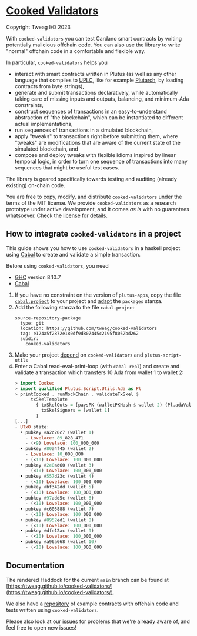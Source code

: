 # [Cooked Validators](https://github.com/tweag/cooked-validators/)

Copyright Tweag I/O 2023

With `cooked-validators` you can test Cardano smart contracts by writing
potentially malicious offchain code. You can also use the library to write
"normal" offchain code in a comfortable and flexible way.

In particular, `cooked-validators` helps you
- interact with smart contracts written in Plutus (as well as any other language
  that compiles to [UPLC](https://plutonomicon.github.io/plutonomicon/uplc),
  like for example [Plutarch](https://github.com/Plutonomicon/plutarch-plutus),
  by loading contracts from byte strings),
- generate and submit transactions declaratively, while automatically taking
  care of missing inputs and outputs, balancing, and minimum-Ada constraints,
- construct sequences of transactions in an easy-to-understand abstraction of
  "the blockchain", which can be instantiated to different actual
  implementations,
- run sequences of transactions in a simulated blockchain,
- apply "tweaks" to transactions right before submitting them, where "tweaks"
  are modifications that are aware of the current state of the simulated
  blockchain, and
- compose and deploy tweaks with flexible idioms inspired by linear temporal
  logic, in order to turn one sequence of transactions into many sequences that
  might be useful test cases.

The library is geared specifically towards testing and auditing (already existing) on-chain code.

You are free to copy, modify, and distribute `cooked-validators` under the terms
of the MIT license. We provide `cooked-validators` as a research prototype under
active development, and it comes _as is_ with no guarantees whatsoever. Check
the [license](LICENSE) for details.

## How to integrate `cooked-validators` in a project

This guide shows you how to use `cooked-validators` in a haskell project
using [Cabal](https://cabal.readthedocs.io/en/stable/)
to create and validate a simple transaction.

Before using `cooked-validators`, you need
- [GHC](https://www.haskell.org/ghc/download_ghc_8_10_7.html) version 8.10.7
- [Cabal](https://www.haskell.org/cabal)

1. If you have no constraint on the version of `plutus-apps`, copy the file
   [`cabal.project`](./cabal.project) to your project and
   [adapt](https://cabal.readthedocs.io/en/stable/cabal-project.html#specifying-the-local-packages)
   the `packages` stanza.
2. Add the following stanza to the file `cabal.project`
   ```cabal.project
   source-repository-package
     type: git
     location: https://github.com/tweag/cooked-validators
     tag: e124a5f2872e180df9d807445c2195f8052bd262
     subdir:
       cooked-validators
   ```
3. Make your project
   [depend](https://cabal.readthedocs.io/en/stable/getting-started.html#adding-dependencies)
   on `cooked-validators` and `plutus-script-utils`
3. Enter a Cabal read-eval-print-loop (with `cabal repl`)
   and create and validate a transaction which transfers 10 Ada
   from wallet 1 to wallet 2:
   ```haskell
   > import Cooked
   > import qualified Plutus.Script.Utils.Ada as Pl
   > printCooked . runMockChain . validateTxSkel $
         txSkelTemplate
           { txSkelOuts = [paysPK (walletPKHash $ wallet 2) (Pl.adaValueOf 10)],
             txSkelSigners = [wallet 1]
           }
   [...]
   - UTxO state:
     • pubkey #a2c20c7 (wallet 1)
       - Lovelace: 89_828_471
       - (×9) Lovelace: 100_000_000
     • pubkey #80a4f45 (wallet 2)
       - Lovelace: 10_000_000
       - (×10) Lovelace: 100_000_000
     • pubkey #2e0ad60 (wallet 3)
       - (×10) Lovelace: 100_000_000
     • pubkey #557d23c (wallet 4)
       - (×10) Lovelace: 100_000_000
     • pubkey #bf342dd (wallet 5)
       - (×10) Lovelace: 100_000_000
     • pubkey #97add5c (wallet 6)
       - (×10) Lovelace: 100_000_000
     • pubkey #c605888 (wallet 7)
       - (×10) Lovelace: 100_000_000
     • pubkey #8952ed1 (wallet 8)
       - (×10) Lovelace: 100_000_000
     • pubkey #dfe12ac (wallet 9)
       - (×10) Lovelace: 100_000_000
     • pubkey #a96a668 (wallet 10)
       - (×10) Lovelace: 100_000_000
   ```

## Documentation

The rendered Haddock for the current `main` branch can be found at
[https://tweag.github.io/cooked-validators/](https://tweag.github.io/cooked-validators/).

We also have a [repository](https://github.com/tweag/cooked-smart-contracts) of example contracts with offchain code and tests written using `cooked-validators`.

Please also look at our
[issues](https://tweag.github.io/cooked-validators/issues) for problems that
we're already aware of, and feel free to open new issues!
